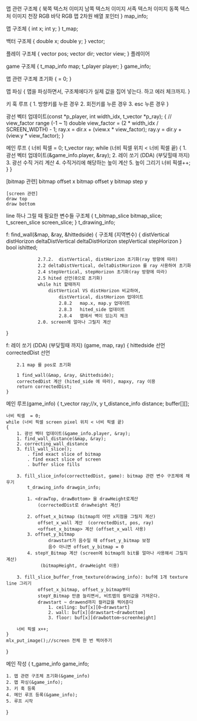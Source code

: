 
맵 관련 구조체
{
	북쪽 텍스처 이미지
	남쪽 텍스처 이미지
	서족 텍스처	이미지
	동쪽 텍스처 이미지
	천장 RGB
	바닥 RGB
	맵 2차원 배열 포인터
} map_info;


맵 구조체
{
	int	x;
	int	y;
} t_map;

백터 구조체
{
	double x;
	double y;
} vector;

플레이 구조체
{
	vector pos;
	vector dir;
	vector view;
} 플레이어


game 구조체
{
	t_map_info	map;
	t_player	player;
} game_info;



맵 관련 구조체 초기화
{
	= 0;
}

맵 파싱
{
	맵을 파싱하면서, 구조체에다가 실제 값을 집어 넣는다.
	하고 에러 체크까지.
}

키 훅 루프
{
	1. 방향키를 누른 경우
	2. 회전키를 누른 경우
	3. esc 누른 경우
}

광선 벡터 업데이트(const *p_player, int width_idx, t_vector *p_ray);
{
	// view_factor range (-1 ~ 1)
	double view_factor = (2 * width_idx / SCREEN_WIDTH) - 1;
	ray.x = dir.x + (view.x * view_factor);
	ray.y = dir.y + (view.y * view_factor);
}

메인 루프
{
	너비 픽셀  = 0;
	t_vector	ray;
	while (너비 픽셀 위치 < 너비 픽셀 끝)
	{
		1. 광선 벡터 업데이트(&game_info.player, &ray);
		2. 레이 쏘기 (DDA) (부딪힐때 까지)
		3. 광선 수직 거리 계산
		4. 수직거리에 해당하는 높이 계산
		5. 높이 그리기
		너비 픽셀++;
	}
}



[bitmap 관련]
	bitmap offset x
	bitmap offset y
	bitmap step y


	[screen 관련]
	draw top
	draw bottom
	
	
line 하나 그릴 때 필요한 변수들 구조체
{
	t_bitmap_slice bitmap_slice;
	t_screen_slice screen_slice;
} t_drawing_info;



f: find_wall(&map, &ray, &hittedside)
{
					구조체 (지역변수) {
							distVertical
							distHorizon
							deltaDistVertical
							deltaDistHorizon
							stepVertical
							stepHorizon
					}
				bool ishitted;

				2.7.2.	distVertical, distHorizon 초기화(ray 방향에 따라)
				2.2 deltaDistVertical, deltaDistHorizon 를 ray 사용하여 초기화
				2.4	stepVertical, stepHorizon 초기화(ray 방향에 따라)
				2.5 hited 선언(0으로 초기화)
				while hit 할때까지
					distVertical VS distHorizon 비교하여, 
						distVertical, distHorizon 업데이트
						2.8.2	map.x, map.y 업데이트	
						2.8.3	hited_side 업데이트
						2.8.4	맵에서 벽이 있는지 체크
				2.0. screen에 얼마나 그릴지 계산
}


f: 레이 쏘기 (DDA) (부딪힐때 까지) (game, map, ray)
{
		hittedside 선언
		correctedDist 선언

		2.1 map 를 pos로 초기화  

		1 find_wall(&map, &ray, &hittedside);
		correctedDist 계산 (hited_side 에 따라), mapxy, ray 이용
		return correctedDist;
	}


메인 루프(game_info)
{
	t_vector	ray;//x, y
	t_distance_info distance;
	buffer[][];

	너비 픽셀  = 0;
	while (너비 픽셀 screen pixel 위치 < 너비 픽셀 끝)
	{
		1. 광선 벡터 업데이트(&game_info.player, &ray);
		1. find_wall_distance(&map, &ray);
		2. correcting_wall_distance
		3. fill_wall_slice();
			. find exact slice of bitmap
			. find exact slice of screen
			. buffer slice fills

		3. fill_slice_info(correcttedDist, game): bitmap 관련 변수 구조체에 채우기
			t_drawing_info drawgin_info;

			1. <drawTop, drawBottom> 을 drawHeight로계산
				(correctedDist로 drawheight 계산)	
				
			2. offset_x_bitmap (bitmap의 어떤 x지점을 그릴지 계산)
				offset_x_wall 계산  (correctedDist, pos, ray)
				<offset_x_bitmap> 계산 (offset_x_wall 사용)
			3. offset_y_bitmap 
					drawstart가 음수일 때 offset_y_bitmap 보정
					음수 아니면 offset_y_bitmap = 0
			4. stepY_Bitmap 계산 (screen에 bitmap의 bit를 얼마나 사용해서 그릴지 계산)
				 (bitmapHeight, drawHeight 이용)

		3. fill_slice_buffer_from_texture(drawing_info): buf에 1개 texture line 그리기
				offset_x_bitmap, offset_y_bitmap부터
				stepY_Bitmap 만큼 늘리면서, 비트맵의 컬러값을 가져온다.
				drawstart ~ drawend까지 컬러값을 찍어준다
					1. ceiling: buf[x][0~drawstart]
					2. wall: buf[x][drawstart~drawbottom]
					3. floor: buf[x][drawbottom~screenheight]
	
		너비 픽셀 x++;
	}
	mlx_put_image();//screen 전체 한 번 찍어주기
} 



메인 작성
{
	t_game_info game_info;

	1. 맵 관련 구조체 초기화(&game_info)
	2. 맵 파싱(&game_info);
	3. 키 훅 등록
	4. 메인 루프 등록(&game_info);
	5. 루프 시작
}
